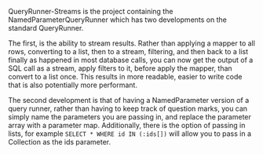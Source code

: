 QueryRunner-Streams is the project containing the NamedParameterQueryRunner which has two developments on the standard QueryRunner.

The first, is the ability to stream results. Rather than applying a mapper to all rows, converting to a list, then to a stream, filtering, and then back to a list finally as happened in most database calls, you can now get the output of a SQL call as a stream, apply filters to it, before apply the mapper, than convert to a list once.
This results in more readable, easier to write code that is also potentially more performant.

The second development is that of having a NamedParameter version of a query runner, rather than having to keep track of question marks, you can simply name the parameters you are passing in, and replace the parameter array with a parameter map.
Additionally, there is the option of passing in lists, for example `SELECT * WHERE id IN (:ids[])` will allow you to pass in a Collection as the ids parameter.
